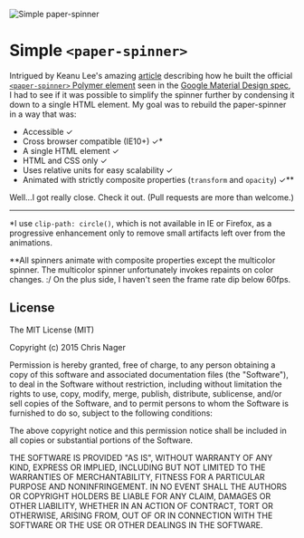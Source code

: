 ![Simple paper-spinner](../gh-pages/simple-paper-spinner.gif)

# Simple `<paper-spinner>`

Intrigued by Keanu Lee's amazing [article](//blog.keanulee.com/2014/10/20/the-tale-of-three-spinners.html) describing how he built the official [`<paper-spinner>` Polymer element](//polymer.github.io/paper-spinner/components/paper-spinner/demo.html) seen in the [Google Material Design spec](//www.google.com/design/spec/components/progress-activity.html), I had to see if it was possible to simplify the spinner further by condensing it down to a single HTML element. My goal was to rebuild the paper-spinner in a way that was:

*   Accessible ✓
*   Cross browser compatible (IE10+) ✓*
*   A single HTML element ✓
*   HTML and CSS only ✓
*   Uses relative units for easy scalability ✓
*   Animated with strictly composite properties (`transform` and `opacity`) ✓**

Well…I got really close. Check it out. (Pull requests are more than welcome.)

* * *

*I use `clip-path: circle()`, which is not available in IE or Firefox, as a progressive enhancement only to remove small artifacts left over from the animations.

**All spinners animate with composite properties except the multicolor spinner. The multicolor spinner unfortunately invokes repaints on color changes. :/ On the plus side, I haven't seen the frame rate dip below 60fps.



## License

The MIT License (MIT)

Copyright (c) 2015 Chris Nager

Permission is hereby granted, free of charge, to any person obtaining a copy
of this software and associated documentation files (the "Software"), to deal
in the Software without restriction, including without limitation the rights
to use, copy, modify, merge, publish, distribute, sublicense, and/or sell
copies of the Software, and to permit persons to whom the Software is
furnished to do so, subject to the following conditions:

The above copyright notice and this permission notice shall be included in all
copies or substantial portions of the Software.

THE SOFTWARE IS PROVIDED "AS IS", WITHOUT WARRANTY OF ANY KIND, EXPRESS OR
IMPLIED, INCLUDING BUT NOT LIMITED TO THE WARRANTIES OF MERCHANTABILITY,
FITNESS FOR A PARTICULAR PURPOSE AND NONINFRINGEMENT. IN NO EVENT SHALL THE
AUTHORS OR COPYRIGHT HOLDERS BE LIABLE FOR ANY CLAIM, DAMAGES OR OTHER
LIABILITY, WHETHER IN AN ACTION OF CONTRACT, TORT OR OTHERWISE, ARISING FROM,
OUT OF OR IN CONNECTION WITH THE SOFTWARE OR THE USE OR OTHER DEALINGS IN THE
SOFTWARE.
